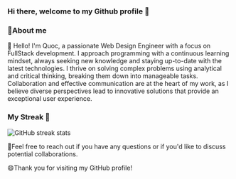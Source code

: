 ### Hi there, welcome to my Github profile 👋

### 🚀About me 

🧠 Hello! I'm Quoc, a passionate Web Design Engineer with a focus on FullStack development. I approach programming with a continuous learning mindset, always seeking new knowledge and staying up-to-date with the latest technologies. I thrive on solving complex problems using analytical and critical thinking, breaking them down into manageable tasks. Collaboration and effective communication are at the heart of my work, as I believe diverse perspectives lead to innovative solutions that provide an exceptional user experience. 

### My Streak 🌱
![GitHub streak stats](https://github-readme-streak-stats.herokuapp.com/?user=quocld)  

💬Feel free to reach out if you have any questions or if you'd like to discuss potential collaborations.

😄Thank you for visiting my GitHub profile!

